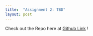 ```yaml
---
title:  "Assignment 2: TBD"
layout: post
---
```


Check out the Repo here at [Github Link] !

[Github Link]: https://github.com/jniss1/jniss-assignment-0.git
